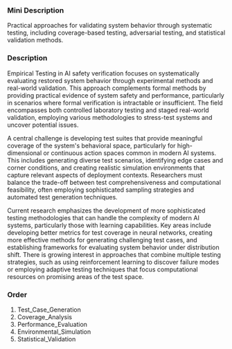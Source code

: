 ### Mini Description

Practical approaches for validating system behavior through systematic testing, including coverage-based testing, adversarial testing, and statistical validation methods.

### Description

Empirical Testing in AI safety verification focuses on systematically evaluating restored system behavior through experimental methods and real-world validation. This approach complements formal methods by providing practical evidence of system safety and performance, particularly in scenarios where formal verification is intractable or insufficient. The field encompasses both controlled laboratory testing and staged real-world validation, employing various methodologies to stress-test systems and uncover potential issues.

A central challenge is developing test suites that provide meaningful coverage of the system's behavioral space, particularly for high-dimensional or continuous action spaces common in modern AI systems. This includes generating diverse test scenarios, identifying edge cases and corner conditions, and creating realistic simulation environments that capture relevant aspects of deployment contexts. Researchers must balance the trade-off between test comprehensiveness and computational feasibility, often employing sophisticated sampling strategies and automated test generation techniques.

Current research emphasizes the development of more sophisticated testing methodologies that can handle the complexity of modern AI systems, particularly those with learning capabilities. Key areas include developing better metrics for test coverage in neural networks, creating more effective methods for generating challenging test cases, and establishing frameworks for evaluating system behavior under distribution shift. There is growing interest in approaches that combine multiple testing strategies, such as using reinforcement learning to discover failure modes or employing adaptive testing techniques that focus computational resources on promising areas of the test space.

### Order

1. Test_Case_Generation
2. Coverage_Analysis
3. Performance_Evaluation
4. Environmental_Simulation
5. Statistical_Validation
